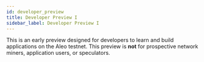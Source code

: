 ```yaml
---
id: developer_preview
title: Developer Preview I
sidebar_label: Developer Preview I
---
```



This is an early preview designed for developers to learn and build applications on the Aleo testnet. This preview
is **not** for prospective network miners, application users, or speculators.
